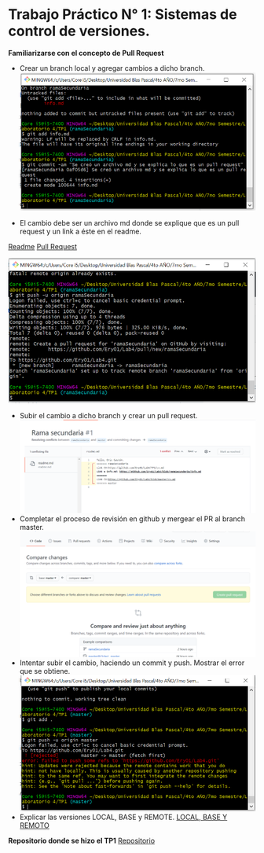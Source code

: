 # Trabajo Práctico N° 1: Sistemas de control de versiones.

**Familiarizarse con el concepto de Pull Request**
- Crear un branch local y agregar cambios a dicho branch.
![](https://github.com/Ery01/ing-lab-4/blob/master/imagenes/crearEnRamaSecundaria.png)

- El cambio debe ser un archivo md donde se explique que es un pull request y un link a éste en el readme.

[Readme](https://github.com/Ery01/Lab4/blob/master/readme.md)
[Pull Request](https://github.com/Ery01/Lab4/blob/ramaSecundaria/info.md)

![](https://github.com/Ery01/ing-lab-4/blob/master/imagenes/pushRamaSecundaria.png)
- Subir el cambio a dicho branch y crear un pull request.
![](https://github.com/Ery01/ing-lab-4/blob/master/imagenes/pullRamaSecundaria.png)
- Completar el proceso de revisión en github y mergear el PR al branch master.
![](https://github.com/Ery01/ing-lab-4/blob/master/imagenes/pullRequest.png)
- Intentar subir el cambio, haciendo un commit y push. Mostrar el error que se obtiene.
![](https://github.com/Ery01/ing-lab-4/blob/master/imagenes/ErrorAlPush.png)
- Explicar las versiones LOCAL, BASE y REMOTE.
[LOCAL, BASE Y REMOTO](https://github.com/Ery01/Lab4/blob/master/definiciones.md)

**Repositorio donde se hizo el TP1**
[Repositorio](https://github.com/Ery01/Lab4)

